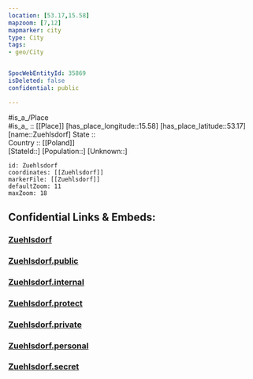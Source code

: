 ```yaml
---
location: [53.17,15.58] 
mapzoom: [7,12] 
mapmarker: city 
type: City
tags:
- geo/City


SpocWebEntityId: 35869
isDeleted: false
confidential: public

---
```

#is_a_/Place  
#is_a_ :: [[Place]] 
[has_place_longitude::15.58] 
[has_place_latitude::53.17] 
[name::Zuehlsdorf] 
State ::  
Country :: [[Poland]]  
[StateId::] 
[Population::] 
[Unknown::] 


```leaflet
id: Zuehlsdorf
coordinates: [[Zuehlsdorf]] 
markerFile: [[Zuehlsdorf]] 
defaultZoom: 11 
maxZoom: 18
```


## Confidential Links & Embeds: 

### [Zuehlsdorf](/_Standards/Earth/Continent/Europe/Europe~East/Poland/Provinces~Poland/West_Pomeranian/City/Zuehlsdorf.md) 

### [Zuehlsdorf.public](/_public/Earth/Continent/Europe/Europe~East/Poland/Provinces~Poland/West_Pomeranian/City/Zuehlsdorf.public.md) 

### [Zuehlsdorf.internal](/_internal/Earth/Continent/Europe/Europe~East/Poland/Provinces~Poland/West_Pomeranian/City/Zuehlsdorf.internal.md) 

### [Zuehlsdorf.protect](/_protect/Earth/Continent/Europe/Europe~East/Poland/Provinces~Poland/West_Pomeranian/City/Zuehlsdorf.protect.md) 

### [Zuehlsdorf.private](/_private/Earth/Continent/Europe/Europe~East/Poland/Provinces~Poland/West_Pomeranian/City/Zuehlsdorf.private.md) 

### [Zuehlsdorf.personal](/_personal/Earth/Continent/Europe/Europe~East/Poland/Provinces~Poland/West_Pomeranian/City/Zuehlsdorf.personal.md) 

### [Zuehlsdorf.secret](/_secret/Earth/Continent/Europe/Europe~East/Poland/Provinces~Poland/West_Pomeranian/City/Zuehlsdorf.secret.md)

